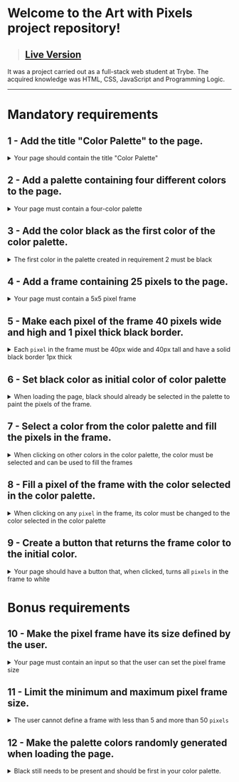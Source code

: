 # Welcome to the Art with Pixels project repository!

> ## [Live Version](https://lucasdximenes.github.io/other/projects/project-pixels-art/)

It was a project carried out as a full-stack web student at Trybe. The acquired knowledge was HTML, CSS, JavaScript and Programming Logic.

---

# Mandatory requirements

## 1 - Add the title "Color Palette" to the page.

<details>
  <summary>Your page should contain the title "Color Palette"</summary><br />

- The title must be inside a `h1` tag with the `id` called `title`;

- Title text must be **exactly** "Color Palette".

**What will be verified**

- Checks if it contains an `h1` element;
- Checks if it has id `title`;
- Checks if the title `Color Palette` exists.

</details>

## 2 - Add a palette containing four different colors to the page.

<details>
  <summary>Your page must contain a four-color palette</summary>

- The color palette must be an element with `id` called `color-palette`, and each individual color contained in the color palette must have a `class` called `color`;

- The background color of each element in the palette must be the color that the element represents. **The only color not allowed in the palette is white**;

- Each element of the color palette must have a black border, solid and 1 pixel wide;

- The color palette should list all the colors available for use side by side, and should be placed under the heading `Color Palette`;

- The color palette must not contain repeated colors.

**What will be verified**

- The color palette must be an element with `id` called `color-palette`;

- Each individual color in the color palette has a `class` called `color`;

- The background color of each element in the palette is the color that the element represents :warning: **The only color not allowed in the palette is white** :warning:;

- Checks if each element of the color palette has a solid black border 1 pixel wide;

- The palette lists all the colors available for use, side by side;

- The color palette is positioned under the heading `Color Palette`;

- The color palette does not contain repeating colors.

</details>

## 3 - Add the color **black** as the first color of the color palette.

<details>
  <summary>The first color in the palette created in requirement 2 must be black </summary><br />

**What will be verified**

- Checks if the first color of the palette has `background-color` black;

- The other colors can be chosen freely.

</details>

## 4 - Add a frame containing 25 pixels to the page.

<details>
  <summary>Your page must contain a 5x5 pixel frame</summary>

- The "pixel" frame must be 5 elements wide and 5 elements long;

- The "pixel" frame must have the `id` called `pixel-board`, while each individual "pixel" within the frame must have the `class` called `pixel`;

- When opening the page, the initial color of the "pixels" that make up the pixel frame must be white;

- The "pixel" frame should appear below the color palette.

**What will be verified**

- The "pixel" board has the `id` called `pixel-board`;

- Each individual pixel within the frame has a `class` called `pixel`;

- The initial color of the "pixels" inside the frame, when opening the page, is white;

- The "pixel" frame appears below the color palette.

</details>

## 5 - Make each pixel of the frame 40 pixels wide and high and 1 pixel thick black border.

<details>
  <summary>Each <code>pixel</code> in the frame must be 40px wide and 40px tall and have a solid black border 1px thick</summary><br />

**What will be verified**

- The "pixel" frame has a height and length of 5 elements;

- Checks that 40 pixels high and 40 pixels wide is the total size of the element, including its content and excluding the black border, which must be created separately.

</details>

## 6 - Set black color as initial color of color palette

<details>
  <summary>When loading the page, black should already be selected in the palette to paint the pixels of the frame.</summary>

- The black element must initially have the `selected` class;

- The element that must receive the `selected` class must be one of the elements that have the `color` class, as specified in **requirement 2**.

**What will be verified**

- The black element initially has the `selected` class;

- No other color in the palette has the `selected` class when loading the page.

</details>

## 7 - Select a color from the color palette and fill the pixels in the frame.

<details>
  <summary>When clicking on other colors in the color palette, the color must be selected and can be used to fill the frames</summary>

- The `class` `selected` must be added to the selected color in the palette, at the same time it is removed from the previously selected color;

- Only one of the colors in the palette should have the `selected` class at a time;

- The elements that must receive the `class` `selected` must be the same elements that have the `color` class, as specified in **requirement 2**.

**What will be verified**

- Checks if only one color from the color palette has the `selected` class at a time;

- Checks that pixels inside the frame do not have the `selected` class when clicked.

</details>

## 8 - Fill a pixel of the frame with the color selected in the color palette.

<details>
  <summary>When clicking on any <code>pixel</code> in the frame, its color must be changed to the color selected in the color palette</summary><br />

**What will be verified**

- When loading the page, it must be possible to paint the pixels of the frame in black;

- After selecting another color in the color palette, it is possible to paint the pixels of the frame with that color;

- Only the pixel that was clicked was filled with the selected color, without influencing the color of the other pixels.

</details>

## 9 - Create a button that returns the frame color to the initial color.

<details>
  <summary>Your page should have a button that, when clicked, turns all <code>pixels</code> in the frame to white</summary><br />

**What will be verified**

- The button has the `id` called `clear-board`;

- The button is positioned between the color palette and the pixel frame;

- The button text is `Clear`;

- When clicking the button, the pixel frame is completely filled with white.

</details>

# Bonus requirements

## 10 - Make the pixel frame have its size defined by the user.

<details>
  <summary>Your page must contain an input so that the user can set the pixel frame size</summary>

- Create an input and a button that allow defining a frame of pixels with a size between 5 and 50. When clicking on the button, a frame of **N** pixels wide and **N** pixels high must be generated, where **N** is the number entered in the input. That is, if the value passed to the input is equal to 7, clicking the button will generate a frame of 49 pixels (7 pixels wide x 7 pixels high);

- The input must have the `id` called `board-size` and the button must have the `id` called `generate-board`;

- The input must only accept numbers greater than zero. This restriction **must** be done using the attributes of the `input` element;

- The button must contain the text "VQV";

- The input must be positioned between the color palette and the pixel frame;

- The button must be positioned next to the input;

- If no value is placed in the input when clicking the button, show an `alert` with the text: "Invalid board!";

- The new frame must have all pixels filled with white color.

**What will be verified**

- There is an input with the id `board-size`;

- There is a button with the id `generate-board`;

- The input only accepts numbers greater than zero. This restriction must be done using the attributes of the `input` element;

- The button contains the text `VQV`;

- The input is positioned between the color palette and the pixel frame;

- The button is positioned on the right side of the input;

- If no value is placed in the input when clicking on the button, an `alert` is displayed with the text: `Invalid board!`;

- When clicking on the button with a value filled in, the size of the board changes;

- The new frame has all pixels filled with white color.

</details>

## 11 - Limit the minimum and maximum pixel frame size.

<details>
  <summary>The user cannot define a frame with less than 5 and more than 50 <code>pixels</code></summary>

- If the value entered in the `board-size` input is outside the range of 5 to 50, do:

1. If the value of `board-size` is less than 5, consider 5 `pixels` as default;

2. If the value of `board-size` is greater than 50, consider 50 `pixels` as default.

**What will be verified**

- The maximum height of the board is 50;

- The height of the board is 5 pixels when a value less than 5 is input;

- The height of the board is 50 pixels when a value greater than 50 is input.

</details>

## 12 - Make the palette colors randomly generated when loading the page.

<details>
  <summary>Black still needs to be present and should be first in your color palette.</summary><br />

**What will be verified**

- The colors generated in the palette are different with each page load;

- The black color is still present and is first in your color palette.

</details>
